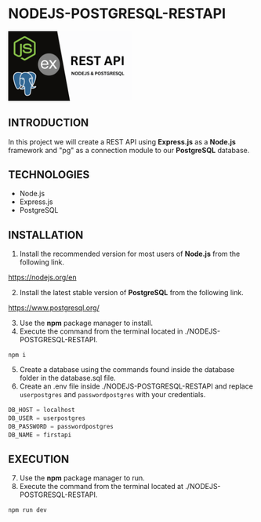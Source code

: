 # NODEJS-POSTGRESQL-RESTAPI

<img width="50%" src="./images/nodejs_postgresql_restapi.png" />

## INTRODUCTION

In this project we will create a REST API using **Express.js** as a **Node.js** framework and "pg" as a connection module to our **PostgreSQL** database.

## TECHNOLOGIES

- Node.js
- Express.js
- PostgreSQL

## INSTALLATION

1. Install the recommended version for most users of **Node.js** from the following link.

https://nodejs.org/en

2. Install the latest stable version of **PostgreSQL** from the following link.

https://www.postgresql.org/

3. Use the **npm** package manager to install.
4. Execute the command from the terminal located in ./NODEJS-POSTGRESQL-RESTAPI.

```shell
npm i
```

5. Create a database using the commands found inside the database folder in the database.sql file.
6. Create an .env file inside ./NODEJS-POSTGRESQL-RESTAPI and replace `userpostgres` and `passwordpostgres` with your credentials.

```js
DB_HOST = localhost
DB_USER = userpostgres
DB_PASSWORD = passwordpostgres
DB_NAME = firstapi
```

## EXECUTION

7. Use the **npm** package manager to run.
8. Execute the command from the terminal located at ./NODEJS-POSTGRESQL-RESTAPI.

```shell
npm run dev
```
